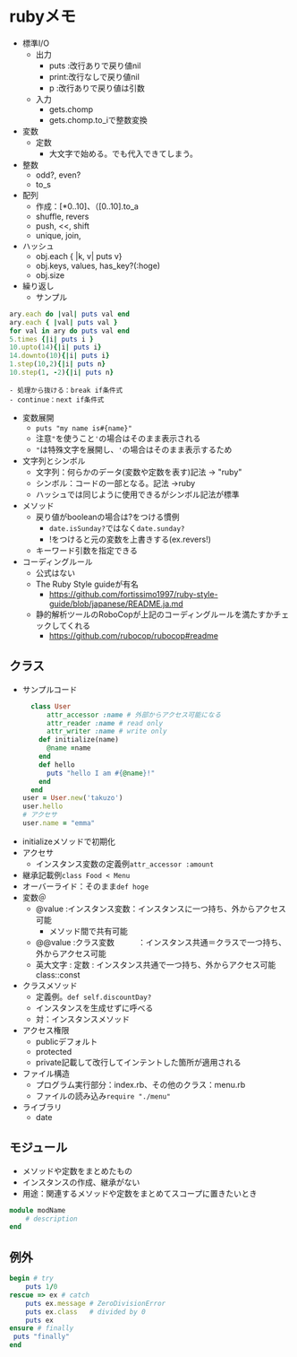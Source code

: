 # rubyメモ

- 標準I/O
  - 出力
    - puts :改行ありで戻り値nil
    - print:改行なしで戻り値nil
    - p :改行ありで戻り値は引数
  - 入力
    - gets.chomp
    - gets.chomp.to_iで整数変換
- 変数
  - 定数
    - 大文字で始める。でも代入できてしまう。
- 整数
  - odd?, even?
  - to_s
- 配列
  - 作成：[*0..10]、（[0..10].to_a
  - shuffle, revers
  - push, <<, shift
  - unique, join,
- ハッシュ
  - obj.each { |k, v| puts v}
  - obj.keys, values, has_key?(:hoge)
  - obj.size
- 繰り返し
  - サンプル

```ruby
ary.each do |val| puts val end
ary.each { |val| puts val }
for val in ary do puts val end
5.times {|i| puts i }
10.upto(14){|i| puts i}
14.downto(10){|i| puts i}
1.step(10,2){|i| puts n}
10.step(1, -2){|i| puts n}
```

    - 処理から抜ける：break if条件式
    - continue：next if条件式

- 変数展開
  - `puts "my name is#{name}"`
  - 注意`"`を使うこと`'`の場合はそのまま表示される
  - `"`は特殊文字を展開し、`'`の場合はそのまま表示するため
- 文字列とシンボル
  - 文字列：何らかのデータ(変数や定数を表す)記法 → "ruby"
  - シンボル：コードの一部となる。記法 →ruby
  - ハッシュでは同じように使用できるがシンボル記法が標準
- メソッド
  - 戻り値がbooleanの場合は?をつける慣例
    - `date.isSunday?`ではなく`date.sunday?`
	- !をつけると元の変数を上書きする(ex.revers!)
  - キーワード引数を指定できる
- コーディングルール
  - 公式はない
  - The Ruby Style guideが有名
    - https://github.com/fortissimo1997/ruby-style-guide/blob/japanese/README.ja.md
  - 静的解析ツールのRoboCopが上記のコーディングルールを満たすかチェックしてくれる
    - https://github.com/rubocop/rubocop#readme

## クラス

- サンプルコード
  ```ruby
    class User
  		attr_accessor :name # 外部からアクセス可能になる
  		attr_reader :name # read only
  		attr_writer :name # write only
      def initialize(name)
        @name =name
      end
      def hello
        puts "hello I am #{@name}!"
      end
    end
  user = User.new('takuzo')
  user.hello
  # アクセサ
  user.name = "emma"
  ```
- initializeメソッドで初期化
- アクセサ
  - インスタンス変数の定義例`attr_accessor :amount`
- 継承記載例`class Food < Menu`
- オーバーライド：そのまま`def hoge`
- 変数＠
  - @value :インスタンス変数：インスタンスに一つ持ち、外からアクセス可能
    - メソッド間で共有可能
  - @@value :クラス変数　　　：インスタンス共通＝クラスで一つ持ち、外からアクセス可能
  - 英大文字 : 定数 : インスタンス共通で一つ持ち、外からアクセス可能class::const
- クラスメソッド
  - 定義例。`def self.discountDay?`
  - インスタンスを生成せずに呼べる
  - 対：インスタンスメソッド
- アクセス権限
  - publicデフォルト
  - protected
  - private記載して改行してインテントした箇所が適用される
- ファイル構造
  - プログラム実行部分：index.rb、その他のクラス：menu.rb
  - ファイルの読み込み`require "./menu"`
- ライブラリ
  - date

## モジュール

- メソッドや定数をまとめたもの
- インスタンスの作成、継承がない
- 用途：関連するメソッドや定数をまとめてスコープに置きたいとき

```ruby
module modName
	# description
end
```

## 例外

```ruby
begin # try
	puts 1/0
rescue => ex # catch
	puts ex.message # ZeroDivisionError
	puts ex.class   # divided by 0
	puts ex
ensure # finally
 puts "finally"
end
```
